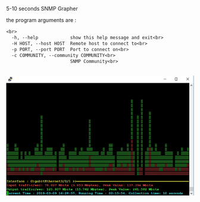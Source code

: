 5-10 seconds SNMP Grapher

the program arguments are :<br>

```
<br>
  -h, --help            show this help message and exit<br>
  -H HOST, --host HOST  Remote host to connect to<br>
  -p PORT, --port PORT  Port to connect on<br>
  -c COMMUNITY, --community COMMUNITY<br>
                        SNMP Community<br>
```
<br>

<img src="screenshot.png">

 
